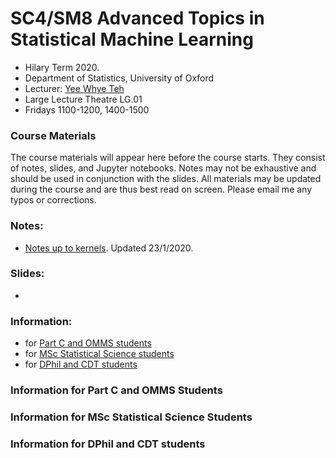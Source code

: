 # SC4/SM8 Advanced Topics in Statistical Machine Learning

* Hilary Term 2020.
* Department of Statistics, University of Oxford
* Lecturer: [Yee Whye Teh](http://www.stats.ox.ac.uk/~teh/)
* Large Lecture Theatre LG.01
* Fridays 1100-1200, 1400-1500


### Course Materials
The course materials will appear here before the course starts. They consist of notes, slides, and Jupyter notebooks. Notes may not be exhaustive and should be used in conjunction with the slides. All materials may be updated during the course and are thus best read on screen. Please email me any typos or corrections.



### Notes:
* [Notes up to kernels](https://github.com/ywteh/advml2020/blob/master/notes.pdf). Updated 23/1/2020.

### Slides:
*

### Information:
* for [Part C and OMMS students](https://github.com/ywteh/advml2020/blob/master/README.md#information-for-part-c-and-omms-students)
* for [MSc Statistical Science students]()
* for [DPhil and CDT students]()

### Information for Part C and OMMS Students

### Information for MSc Statistical Science Students

### Information for DPhil and CDT students

